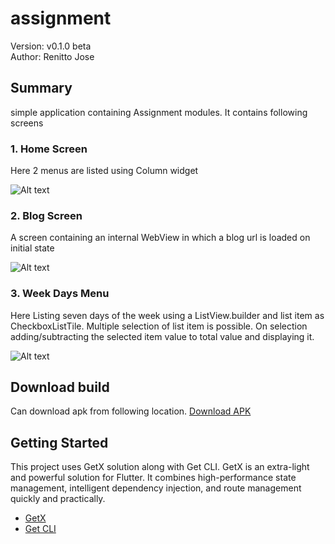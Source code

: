 # assignment

Version: v0.1.0 beta<br />
Author: Renitto Jose

## Summary

simple application containing Assignment modules. It contains following screens

### 1. Home Screen

Here 2 menus are listed using Column widget

![Alt text](/screenshots/home.png?raw=true "Home Screen")

### 2. Blog Screen

A screen containing an internal WebView in which a blog url is loaded on initial state

![Alt text](/screenshots/blog.png?raw=true "Blog Screen")

### 3. Week Days Menu

Here Listing seven days of the week using a ListView.builder and list item as CheckboxListTile.
Multiple selection of list item is possible. On selection adding/subtracting the selected item value
to total value and displaying it.

![Alt text](/screenshots/weekdays.png?raw=true "Week Days Screen")

## Download build

Can download apk from following location.
[Download APK](/builds/apk/app-release.apk)

## Getting Started

This project uses GetX solution along with Get CLI. GetX is an extra-light and powerful solution for
Flutter. It combines high-performance state management, intelligent dependency injection, and route
management quickly and practically.

- [GetX](https://pub.dev/packages/get)
- [Get CLI](https://pub.dev/packages/get_cli)

